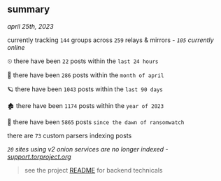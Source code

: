 
## summary
_april 25th, 2023_

currently tracking `144` groups across `259` relays & mirrors - _`105` currently online_

⏲ there have been `22` posts within the `last 24 hours`

🦈 there have been `286` posts within the `month of april`

🪐 there have been `1043` posts within the `last 90 days`

🏚 there have been `1174` posts within the `year of 2023`

🦕 there have been `5865` posts `since the dawn of ransomwatch`

there are `73` custom parsers indexing posts

_`20` sites using v2 onion services are no longer indexed - [support.torproject.org](https://support.torproject.org/onionservices/v2-deprecation/)_

> see the project [README](https://github.com/joshhighet/ransomwatch#ransomwatch--) for backend technicals
